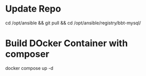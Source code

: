 # Update Repo
cd /opt/ansible && git pull && cd /opt/ansible/registry/bbt-mysql/

# Build DOcker Container with composer
docker compose up -d

